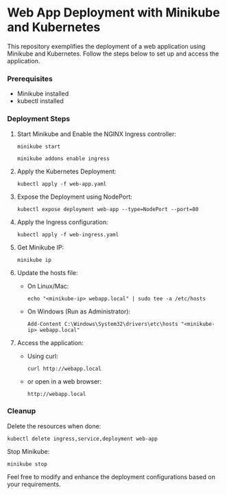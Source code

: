 # Web App Deployment with Minikube and Kubernetes

This repository exemplifies the deployment of a web application using Minikube and Kubernetes. Follow the steps below to set up and access the application.

### Prerequisites

- Minikube installed
- kubectl installed

### Deployment Steps

1. Start Minikube and Enable the NGINX Ingress controller:
    
    
    
    `minikube start`
    
    
    
    `minikube addons enable ingress`
    
2. Apply the Kubernetes Deployment:
    
    
    
    `kubectl apply -f web-app.yaml`
    
3. Expose the Deployment using NodePort:
    
    
    
    `kubectl expose deployment web-app --type=NodePort --port=80`
    
4. Apply the Ingress configuration:
    
    
    
    `kubectl apply -f web-ingress.yaml`
    
5. Get Minikube IP:
    
    
    
    `minikube ip`
    
6. Update the hosts file:
    
    - On Linux/Mac:
        
        
        
        `echo "<minikube-ip> webapp.local" | sudo tee -a /etc/hosts`
        
    - On Windows (Run as Administrator):
        
        
        
        `Add-Content C:\Windows\System32\drivers\etc\hosts "<minikube-ip> webapp.local"`
        
7. Access the application:
    
    - Using curl:
        
        
        
        `curl http://webapp.local`
        
    - or open in a web browser:
        
        
        
        `http://webapp.local`
        

### Cleanup

Delete the resources when done:



`kubectl delete ingress,service,deployment web-app`

Stop Minikube:



`minikube stop`

Feel free to modify and enhance the deployment configurations based on your requirements.
